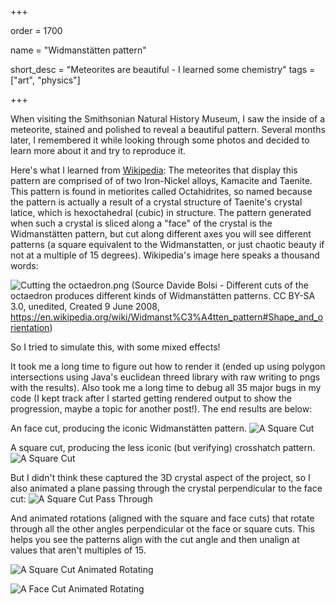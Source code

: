 +++

order = 1700

name = "Widmanstätten pattern"

short_desc = "Meteorites are beautiful - I learned some chemistry"
tags = ["art", "physics"]

+++

When visiting the Smithsonian Natural History Museum, I saw the inside of a meteorite, stained and polished to reveal a beautiful pattern. Several months later, I remembered it while looking through some photos and decided to learn more about it and try to reproduce it.

Here's what I learned from [Wikipedia](https://en.wikipedia.org/wiki/Widmanst%C3%A4tten_pattern): The meteorites that display this pattern are comprised of of two Iron-Nickel alloys, Kamacite and Taenite. This pattern is found in metiorites called Octahidrites, so named because the pattern is actually a result of a crystal structure of Taenite's crystal latice, which is hexoctahedral (cubic) in structure. The pattern generated when such a crystal is sliced along a "face" of the crystal is the Widmanstätten pattern, but cut along different axes you will see different patterns (a square equivalent to the Widmanstatten, or just chaotic beauty if not at a multiple of 15 degrees). Wikipedia's image here speaks a thousand words:

![Cutting the octaedron.png](../img/cutting_the_octaedron.png)
(Source Davide Bolsi - Different cuts of the octaedron produces different kinds of Widmanstätten patterns. CC BY-SA 3.0, unedited, Created 9 June 2008, https://en.wikipedia.org/wiki/Widmanst%C3%A4tten_pattern#Shape_and_orientation)

So I tried to simulate this, with some mixed effects!

It took me a long time to figure out how to render it (ended up using polygon intersections using Java's euclidean threed library with raw writing to pngs with the results). Also took me a long time to debug all 35 major bugs in my code (I kept track after I started getting rendered output to show the progression, maybe a topic for another post!). The end results are below:

An face cut, producing the iconic Widmanstätten pattern. ![A Square Cut](../img/wid_face_cut.png)

A square cut, producing the less iconic (but verifying) crosshatch pattern. ![A Square Cut](../img/wid_square_cut.png)

But I didn't think these captured the 3D crystal aspect of the project, so I also animated a plane passing through the crystal perpendicular to the face cut: ![A Square Cut Pass Through](../img/wid_face_cut_go_thru.gif)

And animated rotations (aligned with the square and face cuts) that rotate through all the other angles perpendicular ot the face or square cuts. This helps you see the patterns align with the cut angle and then unalign at values that aren't multiples of 15. 

![A Square Cut Animated Rotating](../img/wid_square_cut_rotated.gif)

![A Face Cut Animated Rotating](../img/wid_face_cut_rotated_animated.gif)
